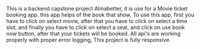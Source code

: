 This is a backend capstone project Almabetter, it is use for a Movie ticket booking app. this app helps of the book that show, To use this app, first you have to click on select movie, after that you have to click on select a time slot, and finally you have to click on select a seat, and click on use book now button, after that your tickets will be booked. All api's are working properly with proper error logging, This project is fully responsive.
